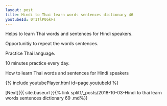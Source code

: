 ```yaml
---
layout: post
title: Hindi to Thai learn words sentences dictionary 46 
youtubeId: 0T1TlP0okFs
---
```

 
 
Helps to learn Thai words and sentences for Hindi speakers.

Opportunitiy to repeat the words sentences. 

Practice Thai language. 
 
10 minutes practice every day. 
 
How to learn Thai words and sentences for Hindi speakers 
 
{% include youtubePlayer.html id=page.youtubeId %}
 
 
[Next]({{ site.baseurl }}{% link  split1/_posts/2018-10-03-Hindi to thai learn words sentences dictionary 69 .md%})
 
